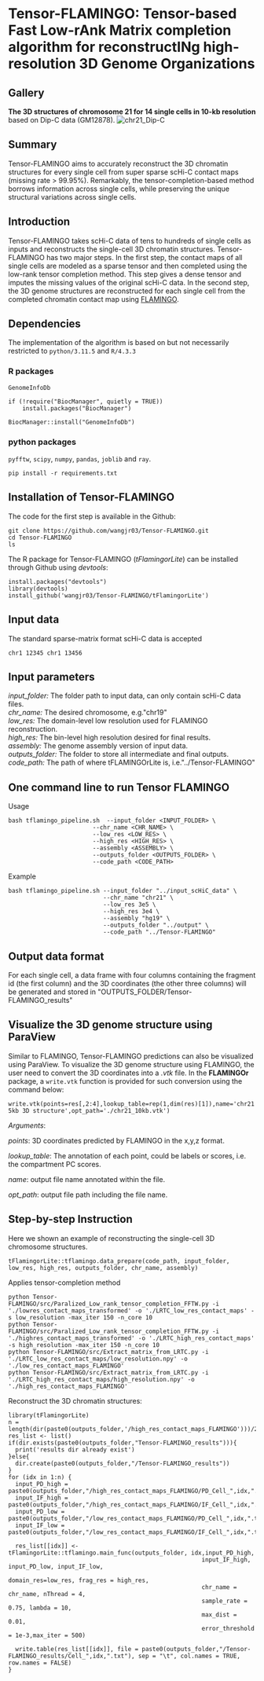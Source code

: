 # Tensor-FLAMINGO: **Tensor**-based **F**ast **L**ow-r**A**nk **M**atrix completion algorithm for reconstruct**IN**g high-resolution 3D **G**enome **O**rganizations
## Gallery
**The 3D structures of chromosome 21 for 14 single cells in 10-kb resolution** based on Dip-C data (GM12878).
![chr21_Dip-C](./predictions/images/chr21_Dip-C.png)

## Summary
Tensor-FLAMINGO aims to accurately reconstruct the 3D chromatin structures for every single cell from super sparse scHi-C contact maps (missing rate > 99.95%). Remarkably, the tensor-completion-based method borrows information across single cells, while preserving the unique structural variations across single cells.

## Introduction
Tensor-FLAMINGO takes scHi-C data of tens to hundreds of single cells as inputs and reconstructs the single-cell 3D chromatin structures. Tensor-FLAMINGO has two major steps. In the first step, the contact maps of all single cells are modeled as a sparse tensor and then completed using the low-rank tensor completion method. This step gives a dense tensor and imputes the missing values of the original scHi-C data. In the second step, the 3D genome structures are reconstructed for each single cell from the completed chromatin contact map using [FLAMINGO](https://github.com/wangjr03/FLAMINGO/).

## Dependencies
The implementation of the algorithm is based on but not necessarily restricted to `python/3.11.5` and `R/4.3.3`

### R packages
`GenomeInfoDb` 

```
if (!require("BiocManager", quietly = TRUE))
    install.packages("BiocManager")

BiocManager::install("GenomeInfoDb")
```


### python packages
`pyfftw`, `scipy`, `numpy`, `pandas`, `joblib` and `ray`.

```
pip install -r requirements.txt
```

## Installation of Tensor-FLAMINGO
The code for the first step is available in the Github: <br>
```
git clone https://github.com/wangjr03/Tensor-FLAMINGO.git
cd Tensor-FLAMINGO
ls
```
The R package for Tensor-FLAMINGO (*tFlamingorLite*) can be installed through Github using *devtools*:<br>
```
install.packages("devtools")
library(devtools)
install_github('wangjr03/Tensor-FLAMINGO/tFlamingorLite')
```
## Input data
The standard sparse-matrix format scHi-C data is accepted
```
chr1 12345 chr1 13456
```
## Input parameters

_input_folder:_ The folder path to input data, can only contain scHi-C data files.  
_chr_name:_ The desired chromosome, e.g."chr19"  
_low_res:_ The domain-level low resolution used for FLAMINGO reconstruction.  
_high_res:_ The bin-level high resolution desired for final results.  
_assembly:_ The genome assembly version of input data.  
_outputs_folder:_ The folder to store all intermediate and final outputs.  
_code_path:_ The path of where tFLAMINGOrLite is, i.e."../Tensor-FLAMINGO"  


## One command line to run Tensor FLAMINGO

Usage
```
bash tflamingo_pipeline.sh  --input_folder <INPUT_FOLDER> \
                        --chr_name <CHR_NAME> \
                        --low_res <LOW_RES> \
                        --high_res <HIGH_RES> \
                        --assembly <ASSEMBLY> \
                        --outputs_folder <OUTPUTS_FOLDER> \
                        --code_path <CODE_PATH> 
```

Example 
```
bash tflamingo_pipeline.sh --input_folder "../input_scHiC_data" \
                           --chr_name "chr21" \
                           --low_res 3e5 \
                           --high_res 3e4 \
                           --assembly "hg19" \
                           --outputs_folder "../output" \
                           --code_path "../Tensor-FLAMINGO"

```

## Output data format
For each single cell, a data frame with four columns containing the fragment id (the first column) and the 3D coordinates (the other three columns) will be generated and stored in "OUTPUTS_FOLDER/Tensor-FLAMINGO_results"

## Visualize the 3D genome structure using ParaView
Similar to FLAMINGO, Tensor-FLAMINGO predictions can also be visualized using ParaView. To visualize the 3D genome structure using FLAMINGO, the user need to convert the 3D coordinates into a *.vtk* file. In the **FLAMINGOr** package, a `write.vtk` function is provided for such conversion using the command below:<br>
```
write.vtk(points=res[,2:4],lookup_table=rep(1,dim(res)[1]),name='chr21 5kb 3D structure',opt_path='./chr21_10kb.vtk')
```
*Arguments*:<br>

*points*: 3D coordinates predicted by FLAMINGO in the x,y,z format. <br>

*lookup_table*: The annotation of each point, could be labels or scores, i.e. the compartment PC scores.<br>

*name*: output file name annotated within the file.<br>

*opt_path*: output file path including the file name. <br>

## Step-by-step Instruction 
Here we shown an example of reconstructing the single-cell 3D chromosome structures.
```
tFlamingorLite::tflamingo.data_prepare(code_path, input_folder, low_res, high_res, outputs_folder, chr_name, assembly)
```
Applies tensor-completion method
```
python Tensor-FLAMINGO/src/Paralized_Low_rank_tensor_completion_FFTW.py -i './lowres_contact_maps_transformed' -o './LRTC_low_res_contact_maps' -s low_resolution -max_iter 150 -n_core 10
python Tensor-FLAMINGO/src/Paralized_Low_rank_tensor_completion_FFTW.py -i './highres_contact_maps_transformed' -o './LRTC_high_res_contact_maps' -s high_resolution -max_iter 150 -n_core 10
python Tensor-FLAMINGO/src/Extract_matrix_from_LRTC.py -i './LRTC_low_res_contact_maps/low_resolution.npy' -o './low_res_contact_maps_FLAMINGO'
python Tensor-FLAMINGO/src/Extract_matrix_from_LRTC.py -i './LRTC_high_res_contact_maps/high_resolution.npy' -o './high_res_contact_maps_FLAMINGO'
```
Reconstruct the 3D chromatin structures:
```
library(tFlamingorLite)
n = length(dir(paste0(outputs_folder,'/high_res_contact_maps_FLAMINGO')))/2
res_list <- list()
if(dir.exists(paste0(outputs_folder,"Tensor-FLAMINGO_results"))){
  print('results dir already exist')
}else{
  dir.create(paste0(outputs_folder,"/Tensor-FLAMINGO_results"))
}
for (idx in 1:n) {
  input_PD_high = paste0(outputs_folder,"/high_res_contact_maps_FLAMINGO/PD_Cell_",idx,".txt")
  input_IF_high = paste0(outputs_folder,"/high_res_contact_maps_FLAMINGO/IF_Cell_",idx,".txt")
  input_PD_low = paste0(outputs_folder,"/low_res_contact_maps_FLAMINGO/PD_Cell_",idx,".txt")
  input_IF_low = paste0(outputs_folder,"/low_res_contact_maps_FLAMINGO/IF_Cell_",idx,".txt")
  
  res_list[[idx]] <- tFlamingorLite::tflamingo.main_func(outputs_folder, idx,input_PD_high, 
                                                       input_IF_high, input_PD_low, input_IF_low, 
                                                       domain_res=low_res, frag_res = high_res, 
                                                       chr_name = chr_name, nThread = 4, 
                                                       sample_rate = 0.75, lambda = 10, 
                                                       max_dist = 0.01,
                                                       error_threshold = 1e-3,max_iter = 500)
  
  write.table(res_list[[idx]], file = paste0(outputs_folder,"/Tensor-FLAMINGO_results/Cell_",idx,".txt"), sep = "\t", col.names = TRUE, row.names = FALSE)
}
```
